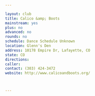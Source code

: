 ```yaml
---

layout: club
title: Calico &amp; Boots
mainstream: yes
plus: no
advanced: no
rounds: no
schedule: Dance Schedule Unknown
location: Glenn's Den
address: 10178 Empire Dr, Lafayette, CO
state: CO
directions: 
caller: 
contact: (303) 424-3472
website: http://www.calicoandboots.org/



---
```


